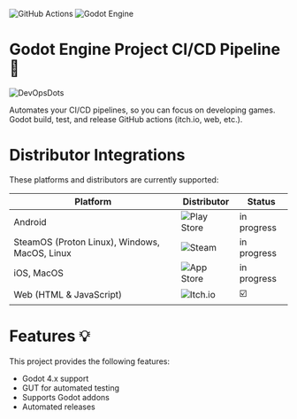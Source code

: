 ![GitHub Actions](https://img.shields.io/badge/github%20actions-%232671E5.svg?style=for-the-badge&logo=githubactions&logoColor=white) ![Godot Engine](https://img.shields.io/badge/GODOT-%23FFFFFF.svg?style=for-the-badge&logo=godot-engine)

# Godot Engine Project CI/CD Pipeline 👷

![DevOpsDots](https://github.com/user-attachments/assets/1d6f3bb7-cbe5-4255-962f-95bf1756bd9b)

Automates your CI/CD pipelines, so you can focus on developing games.
Godot build, test, and release GitHub actions (itch.io, web, etc.).

# Distributor Integrations

These platforms and distributors are currently supported:

| Platform | Distributor | Status |
| --- | --- | --- |
| Android | ![Play Store](https://img.shields.io/badge/Google_Play-414141?style=for-the-badge&logo=google-play&logoColor=white) | in progress |
| SteamOS (Proton Linux), Windows, MacOS, Linux | ![Steam](https://img.shields.io/badge/steam-%23000000.svg?style=for-the-badge&logo=steam&logoColor=white) | in progress |
| iOS, MacOS | ![App Store](https://img.shields.io/badge/App_Store-0D96F6?style=for-the-badge&logo=app-store&logoColor=white) | in progress |
| Web (HTML & JavaScript) | ![Itch.io](https://img.shields.io/badge/Itch-%23FF0B34.svg?style=for-the-badge&logo=Itch.io&logoColor=white) | ☑️ |

# Features 💡

This project provides the following features:

- Godot 4.x support
- GUT for automated testing
- Supports Godot addons
- Automated releases
